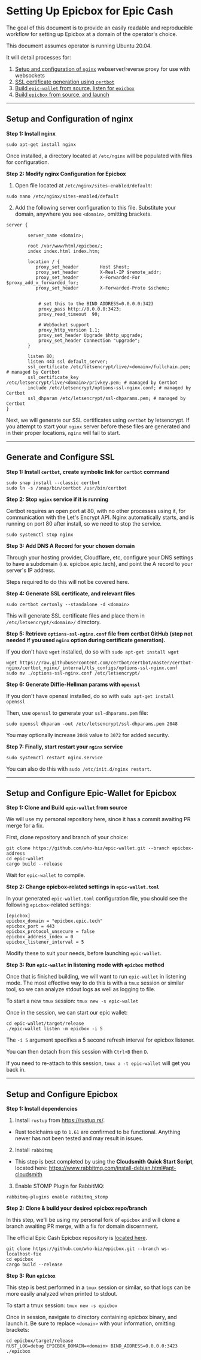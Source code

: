 # Setting Up Epicbox for Epic Cash

The goal of this document is to provide an easily readable and reproducible workflow for setting up Epicbox at a domain of the operator's choice.

This document assumes operator is running Ubuntu 20.04.

It will detail processes for:

1. [Setup and configuration of `nginx`](#nginx) webserver/reverse proxy for use with websockets
2. [SSL certificate generation using `certbot`](#ssl)
3. [Build `epic-wallet` from source, listen for `epicbox`](#epic-wallet)
4. [Build `epicbox` from source, and launch](#epicbox)

---

<h2 id="nginx">Setup and Configuration of nginx</h2>

**Step 1: Install nginx**

```
sudo apt-get install nginx
```

Once installed, a directory located at `/etc/nginx` will be populated with files for configuration.

**Step 2: Modify nginx Configuration for Epicbox**

1. Open file located at `/etc/nginx/sites-enabled/default`:

```
sudo nano /etc/nginx/sites-enabled/default
```
2. Add the following server configuration to this file. Substitute your domain, anywhere you see `<domain>`, omitting brackets.

```
server {

        server_name <domain>;

        root /var/www/html/epicbox/;
        index index.html index.htm;

        location / {
           proxy_set_header        Host $host;
           proxy_set_header        X-Real-IP $remote_addr;
           proxy_set_header        X-Forwarded-For $proxy_add_x_forwarded_for;
           proxy_set_header        X-Forwarded-Proto $scheme;


            # set this to the BIND_ADDRESS=0.0.0.0:3423
            proxy_pass http://0.0.0.0:3423;
            proxy_read_timeout  90;

            # WebSocket support
            proxy_http_version 1.1;
            proxy_set_header Upgrade $http_upgrade;
            proxy_set_header Connection "upgrade";
        }

        listen 80;
        listen 443 ssl default_server;
        ssl_certificate /etc/letsencrypt/live/<domain>/fullchain.pem; # managed by Certbot
        ssl_certificate_key /etc/letsencrypt/live/<domain>/privkey.pem; # managed by Certbot
        include /etc/letsencrypt/options-ssl-nginx.conf; # managed by Certbot
        ssl_dhparam /etc/letsencrypt/ssl-dhparams.pem; # managed by Certbot
}
```

Next, we will generate our SSL certificates using `certbot` by letsencrypt.  If you attempt to start your `nginx` server before these files are generated and in their proper locations, `nginx` will fail to start.

---

<h2 id="ssl">Generate and Configure SSL</h2>

**Step 1: Install `certbot`, create symbolic link for `certbot` command**

```
sudo snap install --classic certbot
sudo ln -s /snap/bin/certbot /usr/bin/certbot
```
**Step 2: Stop `nginx` service if it is running**

Certbot requires an open port at 80, with no other processes using it, for communication with the Let's Encrypt API.  Nginx automatically starts, and is running on port 80 after install, so we need to stop the service.

```
sudo systemctl stop nginx
```

**Step 3: Add DNS A Record for your chosen domain**

Through your hosting provider, Cloudflare, etc, configure your DNS settings to have a subdomain (i.e. epicbox.epic.tech), and point the A record to your server's IP address.

Steps required to do this will not be covered here.


**Step 4: Generate SSL certificate, and relevant files**

```
sudo certbot certonly --standalone -d <domain>
```
This will generate SSL certificate files and place them in `/etc/letsencrypt/<domain>/` directory.

**Step 5: Retrieve `options-ssl-nginx.conf` file from certbot GitHub (step not needed if you used `nginx` option during certificate generation).**

If you don't have `wget` installed, do so with `sudo apt-get install wget`

```
wget https://raw.githubusercontent.com/certbot/certbot/master/certbot-nginx/certbot_nginx/_internal/tls_configs/options-ssl-nginx.conf
sudo mv ./options-ssl-nginx.conf /etc/letsencrypt/
```

**Step 6: Generate Diffie-Hellman params with `openssl`**

If you don't have openssl installed, do so with `sudo apt-get install openssl`

Then, use `openssl` to generate your `ssl-dhparams.pem` file:

```
sudo openssl dhparam -out /etc/letsencrypt/ssl-dhparams.pem 2048
```
You may optionally increase `2048` value to `3072` for added security.

**Step 7: Finally, start restart your `nginx` service**

```
sudo systemctl restart nginx.service
```

You can also do this with `sudo /etc/init.d/nginx restart`.

---

<h2 id="epic-wallet">Setup and Configure Epic-Wallet for Epicbox</h2>

**Step 1: Clone and Build `epic-wallet` from source**

We will use my personal repository here, since it has a commit awaiting PR merge for a fix.

First, clone repository and branch of your choice:

```
git clone https://github.com/who-biz/epic-wallet.git --branch epicbox-address
cd epic-wallet
cargo build --release
```
Wait for `epic-wallet` to compile.

**Step 2: Change epicbox-related settings in `epic-wallet.toml`**

In your generated `epic-wallet.toml` configuration file, you should see the following `epicbox`-related settings:

```
[epicbox]
epicbox_domain = "epicbox.epic.tech"
epicbox_port = 443
epicbox_protocol_unsecure = false
epicbox_address_index = 0
epicbox_listener_interval = 5
```

Modify these to suit your needs, before launching `epic-wallet`.

**Step 3: Run `epic-wallet` in listening mode with `epicbox` method**

Once that is finished building, we will want to run `epic-wallet` in listening mode.  The most effective way to do this is with a `tmux` session or similar tool, so we can analyze stdout logs as well as logging to file.


To start a new `tmux` session: `tmux new -s epic-wallet`


Once in the session, we can start our epic wallet:

```
cd epic-wallet/target/release
./epic-wallet listen -m epicbox -i 5
```
The `-i 5` argument specifies a 5 second refresh interval for epicbox listener.

You can then detach from this session with `Ctrl+B` then `D`.

If you need to re-attach to this session, `tmux a -t epic-wallet` will get you back in.

---

<h2 id="epicbox">Setup and Configure Epicbox</h2>

**Step 1: Install dependencies**

1. Install `rustup` from https://rustup.rs/.
  - Rust toolchains up to `1.61` are confirmed to be functional.  Anything newer has not been tested and may result in issues.
2. Install `rabbitmq`
  - This step is best completed by using the **Cloudsmith Quick Start Script**, located here: https://www.rabbitmq.com/install-debian.html#apt-cloudsmith
3. Enable STOMP Plugin for RabbitMQ:
```
rabbitmq-plugins enable rabbitmq_stomp
```

**Step 2: Clone & build your desired epicbox repo/branch**

In this step, we'll be using my personal fork of `epicbox` and will clone a branch awaiting PR merge, with a fix for domain discernment.

The official Epic Cash Epicbox repository is [located here](https://github.com/EpicCash/epicbox).

```
git clone https://github.com/who-biz/epicbox.git --branch ws-localhost-fix
cd epicbox
cargo build --release
```

**Step 3: Run `epicbox`**

This step is best performed in a `tmux` session or similar, so that logs can be more easily analyzed when printed to stdout.

To start a tmux session: `tmux new -s epicbox`

Once in session, navigate to directory containing epicbox binary, and launch it.  Be sure to replace `<domain>` with your information, omitting brackets:

```
cd epicbox/target/release
RUST_LOG=debug EPICBOX_DOMAIN=<domain> BIND_ADDRESS=0.0.0.0:3423 ./epicbox
```
